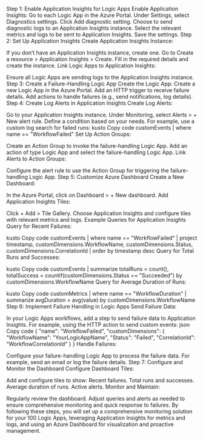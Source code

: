 Step 1: Enable Application Insights for Logic Apps
Enable Application Insights:
Go to each Logic App in the Azure Portal.
Under Settings, select Diagnostics settings.
Click Add diagnostic setting.
Choose to send diagnostic logs to an Application Insights instance.
Select the relevant metrics and logs to be sent to Application Insights.
Save the settings.
Step 2: Set Up Application Insights
Create Application Insights Instance:

If you don’t have an Application Insights instance, create one.
Go to Create a resource > Application Insights > Create.
Fill in the required details and create the instance.
Link Logic Apps to Application Insights:

Ensure all Logic Apps are sending logs to the Application Insights instance.
Step 3: Create a Failure-Handling Logic App
Create the Logic App:
Create a new Logic App in the Azure Portal.
Add an HTTP trigger to receive failure details.
Add actions to handle failures (e.g., send notifications, log details).
Step 4: Create Log Alerts in Application Insights
Create Log Alerts:

Go to your Application Insights instance.
Under Monitoring, select Alerts > + New alert rule.
Define a condition based on your needs. For example, use a custom log search for failed runs:
kusto
Copy code
customEvents
| where name == "WorkflowFailed"
Set Up Action Groups:

Create an Action Group to invoke the failure-handling Logic App.
Add an action of type Logic App and select the failure-handling Logic App.
Link Alerts to Action Groups:

Configure the alert rule to use the Action Group for triggering the failure-handling Logic App.
Step 5: Customize Azure Dashboard
Create a New Dashboard:

In the Azure Portal, click on Dashboard > + New dashboard.
Add Application Insights Tiles:

Click + Add > Tile Gallery.
Choose Application Insights and configure tiles with relevant metrics and logs.
Example Queries for Application Insights
Query for Recent Failures:

kusto
Copy code
customEvents
| where name == "WorkflowFailed"
| project timestamp, customDimensions.WorkflowName, customDimensions.Status, customDimensions.CorrelationId
| order by timestamp desc
Query for Total Runs and Successes:

kusto
Copy code
customEvents
| summarize totalRuns = count(), totalSuccess = countif(customDimensions.Status == "Succeeded") by customDimensions.WorkflowName
Query for Average Duration of Runs:

kusto
Copy code
customMetrics
| where name == "WorkflowDuration"
| summarize avgDuration = avg(value) by customDimensions.WorkflowName
Step 6: Implement Failure Handling in Logic Apps
Send Failure Data:

In your Logic Apps workflows, add a step to send failure data to Application Insights. For example, using the HTTP action to send custom events:
json
Copy code
{
  "name": "WorkflowFailed",
  "customDimensions": {
    "WorkflowName": "YourLogicAppName",
    "Status": "Failed",
    "CorrelationId": "WorkflowCorrelationId"
  }
}
Handle Failures:

Configure your failure-handling Logic App to process the failure data. For example, send an email or log the failure details.
Step 7: Configure and Monitor the Dashboard
Configure Dashboard Tiles:

Add and configure tiles to show:
Recent failures.
Total runs and successes.
Average duration of runs.
Active alerts.
Monitor and Maintain:

Regularly review the dashboard.
Adjust queries and alerts as needed to ensure comprehensive monitoring and quick response to failures.
By following these steps, you will set up a comprehensive monitoring solution for your 100 Logic Apps, leveraging Application Insights for metrics and logs, and using an Azure Dashboard for visualization and proactive management.
